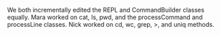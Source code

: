 We both incrementally edited the REPL and CommandBuilder classes equally.
Mara worked on cat, ls, pwd, and the processCommand and processLine classes. 
Nick worked on cd, wc, grep, >, and uniq methods.
